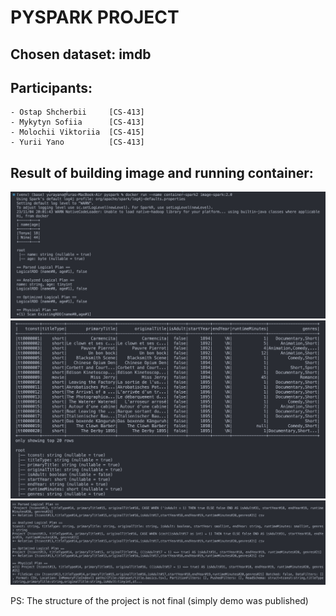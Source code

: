 # PYSPARK PROJECT 
## Chosen dataset: **imdb**
## Participants:
    - Ostap Shcherbii     [CS-413]
    - Mykytyn Sofiia      [CS-413]
    - Molochii Viktoriia  [CS-415]
    - Yurii Yano          [CS-413]

## Result of building image and running container:
![Part 1](./images_readme/image-1.png)
![Part 2](./images_readme/image-2.png)
![Part 3](./images_readme/image-3.png)

PS: The structure of the project is not final (simply demo was published)
